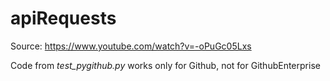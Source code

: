 # apiRequests

Source: https://www.youtube.com/watch?v=-oPuGc05Lxs <br>

Code from *test_pygithub.py* works only for Github, not for GithubEnterprise
